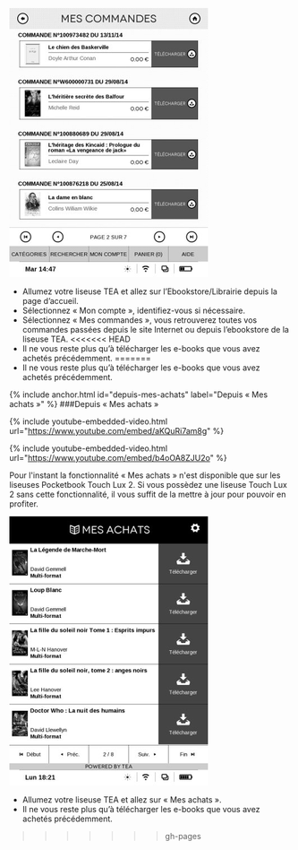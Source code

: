 ![](/images/telecharger-liseuse-1.jpg)

- Allumez votre liseuse TEA et allez sur l’Ebookstore/Librairie depuis la page d’accueil. 
- Sélectionnez « Mon compte », identifiez-vous si nécessaire.
- Sélectionnez « Mes commandes », vous retrouverez toutes vos commandes passées depuis le site Internet ou depuis l’ebookstore de la liseuse TEA. 
<<<<<<< HEAD
- Il ne vous reste plus qu’à télécharger les e-books que vous avez achetés précédemment.
=======
- Il ne vous reste plus qu’à télécharger les e-books que vous avez achetés précédemment.

{% include anchor.html id="depuis-mes-achats" label="Depuis « Mes achats »" %}
###Depuis « Mes achats »

{% include youtube-embedded-video.html url="https://www.youtube.com/embed/aKQuRi7am8g" %}

{% include youtube-embedded-video.html url="https://www.youtube.com/embed/b4oOA8ZJU2o" %}

Pour l'instant la fonctionnalité « Mes achats » n'est disponible que sur les liseuses Pocketbook Touch Lux 2. Si vous possèdez une liseuse Touch Lux 2 sans cette fonctionnalité, il vous suffit de la mettre à jour pour pouvoir en profiter.

![](/images/telecharger-liseuse-2.jpg)

- Allumez votre liseuse TEA et allez sur « Mes achats ».
- Il ne vous reste plus qu’à télécharger les e-books que vous avez achetés précédemment.
>>>>>>> gh-pages
